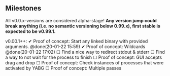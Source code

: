 ## Milestones
All v0.0.x-versions are considered alpha-stage! **Any version jump could break anything (i.e. no semantic versioning below 0.99.x), first stable is expected to be v0.99.1.**

v0.00.1++:
    ✔ Proof of concept: Start any linked binary with provided arguments. @done(20-01-22 15:59)
    ✔ Proof of concept: Wildcards @done(20-01-22 17:02)
    ☐ Find a nice way to redirect stdout & stderr
    ☐ Find a way to not wait for the process to finish
    ☐ Proof of concept: GUI accepts drag and drop
    ☐ Proof of concept: Check instances of processes that were activated by YABG
    ☐ Proof of concept: Multiple passes
